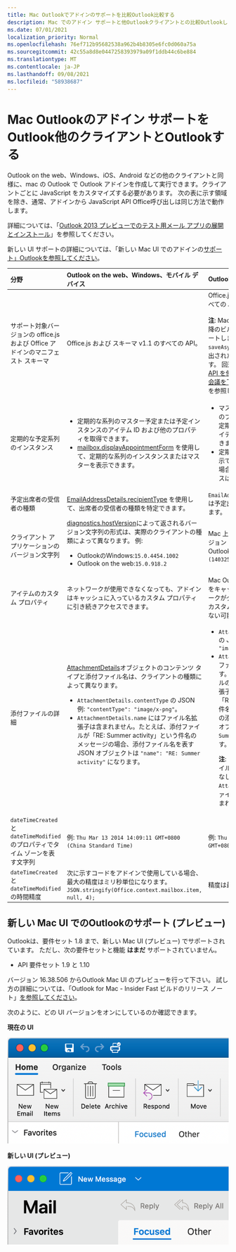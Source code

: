 ```yaml
---
title: Mac Outlookでアドインのサポートを比較Outlook比較する
description: Mac でのアドイン サポートと他Outlookクライアントとの比較Outlookします。
ms.date: 07/01/2021
localization_priority: Normal
ms.openlocfilehash: 76ef712b95682538a962b4b8305e6fc0d060a75a
ms.sourcegitcommit: 42c55a8d8e0447258393979a09f1ddb44c6be884
ms.translationtype: MT
ms.contentlocale: ja-JP
ms.lasthandoff: 09/08/2021
ms.locfileid: "58938687"
---
```

# <a name="compare-outlook-add-in-support-in-outlook-on-mac-with-other-outlook-clients"></a>Mac Outlookのアドイン サポートをOutlook他のクライアントとOutlookする

Outlook on the web、Windows、iOS、Android などの他のクライアントと同様に、mac の Outlook で Outlook アドインを作成して実行できます。クライアントごとに JavaScript をカスタマイズする必要があります。 次の表に示す領域を除き、通常、アドインから JavaScript API Office呼び出しは同じ方法で動作します。

詳細については、「[Outlook 2013 プレビューでのテスト用メール アプリの展開とインストール](testing-and-tips.md)」を参照してください。

新しい UI サポートの詳細については、「新しい Mac UI でのアドインの[サポート」Outlookを参照してください](#add-in-support-in-outlook-on-new-mac-ui-preview)。

| 分野 | Outlook on the web、Windows、モバイル デバイス | Outlook on Mac |
|:-----|:-----|:-----|
| サポート対象バージョンの office.js および Office アドインのマニフェスト スキーマ | Office.js および スキーマ v1.1 のすべての API。 | Office.js および スキーマ v1.1 のすべての API。<br><br>**注**: Mac Outlookでは、16.35.308 以降のビルドだけが会議の保存をサポートします。 それ以外の場合、 `saveAsync` 作成モードで会議から呼び出された場合、メソッドは失敗します。 回避策については、「[Office JS API を使用して Outlook for Mac で会議を下書きとして保存できない](https://support.microsoft.com/help/4505745)」を参照してください。 |
| 定期的な予定系列のインスタンス | <ul><li>定期的な系列のマスター予定または予定インスタンスのアイテム ID および他のプロパティを取得できます。</li><li>[mailbox.displayAppointmentForm](../reference/objectmodel/preview-requirement-set/office.context.mailbox.md#methods) を使用して、定期的な系列のインスタンスまたはマスターを表示できます。</li></ul> | <ul><li>マスター予定のアイテム ID と他のプロパティを取得できますが、定期的な系列のインスタンスのアイテム ID とプロパティは取得できません。</li><li>定期的な系列のマスター予定を表示できます。アイテム ID がない場合、定期的な系列のインスタンスは表示できません。</li></ul> |
| 予定出席者の受信者の種類 | [EmailAddressDetails.recipientType](/javascript/api/outlook/office.emailaddressdetails#recipientType) を使用して、出席者の受信者の種類を特定できます。 | `EmailAddressDetails.recipientType` は予定出席者には `undefined` を返します。 |
| クライアント アプリケーションのバージョン文字列 | [diagnostics.hostVersion](/javascript/api/outlook/office.diagnostics#hostVersion)によって返されるバージョン文字列の形式は、実際のクライアントの種類によって異なります。 例:<ul><li>OutlookのWindows:`15.0.4454.1002`</li><li>Outlook on the web:`15.0.918.2`</li></ul> |Mac 上のバージョンで返されるバージョン `Diagnostics.hostVersion` Outlook例を示します。`15.0 (140325)` |
| アイテムのカスタム プロパティ | ネットワークが使用できなくなっても、アドインはキャッシュに入っているカスタム プロパティに引き続きアクセスできます。 | Mac Outlookはカスタム プロパティをキャッシュしないので、ネットワークがダウンした場合、アドインはカスタム プロパティにアクセスできない可能性があります。 |
| 添付ファイルの詳細 | [AttachmentDetails](/javascript/api/outlook/office.attachmentdetails)オブジェクトのコンテンツ タイプと添付ファイル名は、クライアントの種類によって異なります。<ul><li>`AttachmentDetails.contentType` の JSON 例: `"contentType": "image/x-png"`。 </li><li>`AttachmentDetails.name` にはファイル名拡張子は含まれません。たとえば、添付ファイルが「RE: Summer activity」という件名のメッセージの場合、添付ファイル名を表す JSON オブジェクトは `"name": "RE: Summer activity"` になります。</li></ul> | <ul><li>`AttachmentDetails.contentType` の JSON 例: `"contentType" "image/png"`</li><li>`AttachmentDetails.name` には、ファイル名拡張子が必ず含まれます。メール アイテムの添付ファイルの拡張子は .eml で、予定の拡張子は .ics です。添付ファイルが「RE: Summer activity」という件名の電子メールである場合、その添付ファイル名を表す JSON オブジェクトは `"name": "RE: Summer activity.eml"` になります。<p>**注**: アドインを介するなど、ファイルがプログラムによって拡張子なしで添付される場合、`AttachmentDetails.name` にはファイル名の一部として拡張子は含まれません。</p></li></ul> |
| `dateTimeCreated` と `dateTimeModified` のプロパティでタイム ゾーンを表す文字列 |例: `Thu Mar 13 2014 14:09:11 GMT+0800 (China Standard Time)` | 例: `Thu Mar 13 2014 14:09:11 GMT+0800 (CST)` |
| `dateTimeCreated` と `dateTimeModified` の時間精度 | 次に示すコードをアドインで使用している場合、最大の精度はミリ秒単位になります。<br/>`JSON.stringify(Office.context.mailbox.item, null, 4);`| 精度は最大で秒単位となります。 |

## <a name="add-in-support-in-outlook-on-new-mac-ui-preview"></a>新しい Mac UI でのOutlookのサポート (プレビュー)

Outlookは、要件セット 1.8 まで、新しい Mac UI (プレビュー) でサポートされています。 ただし、次の要件セットと機能 **はまだ** サポートされていません。

- API 要件セット 1.9 と 1.10

バージョン 16.38.506 からOutlook Mac UI のプレビューを行って下さい。 試し方の詳細については、「Outlook for Mac - Insider Fast ビルドのリリース ノート」[を参照してください](https://support.microsoft.com/office/d6347358-5613-433e-a49e-a9a0e8e0462a)。

次のように、どの UI バージョンをオンにしているのか確認できます。

**現在の UI**

![Mac の現在の UI。](../images/outlook-on-mac-classic.png)

**新しい UI (プレビュー)**

![Mac のプレビューで新しい UI。](../images/outlook-on-mac-new.png)
